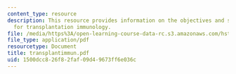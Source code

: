 ```yaml
---
content_type: resource
description: This resource provides information on the objectives and study questions
  for transplantation immunology.
file: /media/https%3A/open-learning-course-data-rc.s3.amazonaws.com/hst-176-cellular-and-molecular-immunology-fall-2005/1500dcc826f82faf09d49673ff6e036c_transplantimmun.pdf
file_type: application/pdf
resourcetype: Document
title: transplantimmun.pdf
uid: 1500dcc8-26f8-2faf-09d4-9673ff6e036c
---
```

